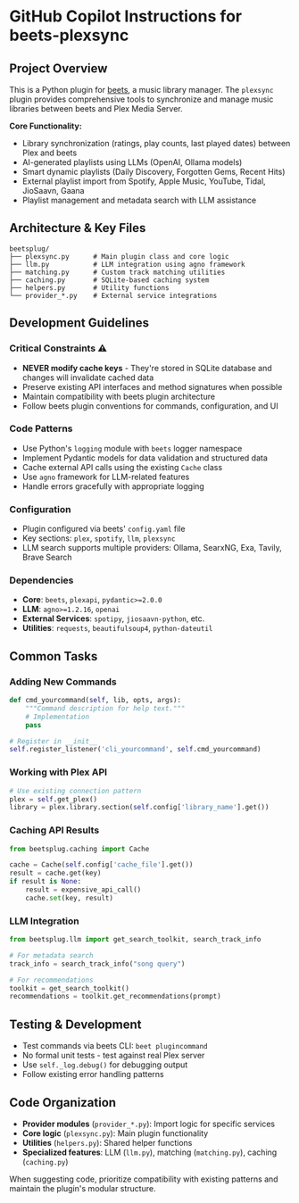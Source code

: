 # GitHub Copilot Instructions for beets-plexsync

## Project Overview

This is a Python plugin for [beets](https://github.com/beetbox/beets), a music library manager. The `plexsync` plugin provides comprehensive tools to synchronize and manage music libraries between beets and Plex Media Server.

**Core Functionality:**
- Library synchronization (ratings, play counts, last played dates) between Plex and beets
- AI-generated playlists using LLMs (OpenAI, Ollama models)  
- Smart dynamic playlists (Daily Discovery, Forgotten Gems, Recent Hits)
- External playlist import from Spotify, Apple Music, YouTube, Tidal, JioSaavn, Gaana
- Playlist management and metadata search with LLM assistance

## Architecture & Key Files

```
beetsplug/
├── plexsync.py      # Main plugin class and core logic
├── llm.py           # LLM integration using agno framework
├── matching.py      # Custom track matching utilities  
├── caching.py       # SQLite-based caching system
├── helpers.py       # Utility functions
└── provider_*.py    # External service integrations
```

## Development Guidelines

### Critical Constraints ⚠️
- **NEVER modify cache keys** - They're stored in SQLite database and changes will invalidate cached data
- Preserve existing API interfaces and method signatures when possible
- Maintain compatibility with beets plugin architecture
- Follow beets plugin conventions for commands, configuration, and UI

### Code Patterns
- Use Python's `logging` module with `beets` logger namespace
- Implement Pydantic models for data validation and structured data
- Cache external API calls using the existing `Cache` class
- Use `agno` framework for LLM-related features
- Handle errors gracefully with appropriate logging

### Configuration
- Plugin configured via beets' `config.yaml` file
- Key sections: `plex`, `spotify`, `llm`, `plexsync`
- LLM search supports multiple providers: Ollama, SearxNG, Exa, Tavily, Brave Search

### Dependencies
- **Core**: `beets`, `plexapi`, `pydantic>=2.0.0`
- **LLM**: `agno>=1.2.16`, `openai`  
- **External Services**: `spotipy`, `jiosaavn-python`, etc.
- **Utilities**: `requests`, `beautifulsoup4`, `python-dateutil`

## Common Tasks

### Adding New Commands
```python
def cmd_yourcommand(self, lib, opts, args):
    """Command description for help text."""
    # Implementation
    pass

# Register in __init__
self.register_listener('cli_yourcommand', self.cmd_yourcommand)
```

### Working with Plex API
```python
# Use existing connection pattern
plex = self.get_plex()
library = plex.library.section(self.config['library_name'].get())
```

### Caching API Results
```python
from beetsplug.caching import Cache

cache = Cache(self.config['cache_file'].get())
result = cache.get(key)
if result is None:
    result = expensive_api_call()
    cache.set(key, result)
```

### LLM Integration
```python
from beetsplug.llm import get_search_toolkit, search_track_info

# For metadata search
track_info = search_track_info("song query")

# For recommendations  
toolkit = get_search_toolkit()
recommendations = toolkit.get_recommendations(prompt)
```

## Testing & Development

- Test commands via beets CLI: `beet plugincommand`
- No formal unit tests - test against real Plex server
- Use `self._log.debug()` for debugging output
- Follow existing error handling patterns

## Code Organization

- **Provider modules** (`provider_*.py`): Import logic for specific services
- **Core logic** (`plexsync.py`): Main plugin functionality 
- **Utilities** (`helpers.py`): Shared helper functions
- **Specialized features**: LLM (`llm.py`), matching (`matching.py`), caching (`caching.py`)

When suggesting code, prioritize compatibility with existing patterns and maintain the plugin's modular structure.